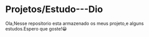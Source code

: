 # Projetos/Estudo---Dio
Ola,Nesse repositorio esta armazenado os meus projeto,e alguns estudos.Espero que goste!:grinning:
